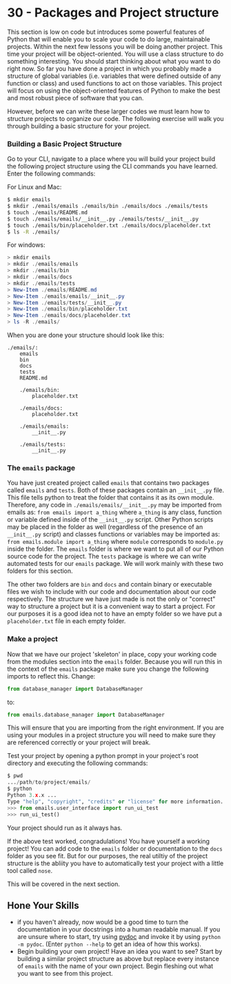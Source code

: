#  30 - Packages and Project structure

This section is low on code but introduces some powerful features of Python that will enable you to scale your code to do large, maintainable projects. Within the next few lessons you will be doing another project. This time your project will be object-oriented. You will use a class structure to do something interesting. You should start thinking about what you want to do right now. So far you have done a project in which you probably made a structure of global variables (i.e. variables that were defined outside of any function or class) and used functions to act on those variables. This project will focus on using the object-oriented features of Python to make the best and most robust piece of software that you can.

However, before we can write these larger codes we must learn how to structure projects to  organize our code. The following exercise will walk you through building a basic structure for your project.

### Building a Basic Project Structure

Go to your CLI, navigate to a place where you will build your project build the following project structure using the CLI commands you have learned. Enter the following commands:

For Linux and Mac:

```bash
$ mkdir emails
$ mkdir ./emails/emails ./emails/bin ./emails/docs ./emails/tests
$ touch ./emails/README.md
$ touch ./emails/emails/__init__.py ./emails/tests/__init__.py
$ touch ./emails/bin/placeholder.txt ./emails/docs/placeholder.txt
$ ls -R ./emails/
```

For windows:

```powershell
> mkdir emails
> mkdir ./emails/emails 
> mkdir ./emails/bin 
> mkdir ./emails/docs 
> mkdir ./emails/tests
> New-Item ./emails/README.md
> New-Item ./emails/emails/__init__.py 
> New-Item ./emails/tests/__init__.py
> New-Item ./emails/bin/placeholder.txt
> New-Item ./emails/docs/placeholder.txt
> ls -R ./emails/
```

When you are done your structure should look like this:

```
./emails/:
	emails
    bin
    docs
    tests
    README.md

    ./emails/bin:
    	placeholder.txt

    ./emails/docs:
    	placeholder.txt
     
    ./emails/emails:
    	__init__.py

    ./emails/tests:
    	__init__.py
```

### The `emails` package

You have just created project called `emails` that contains two packages called `emails` and `tests`. Both of these packages contain an `__init__.py` file. This file tells python to treat the folder that contains it as its own module. Therefore, any code in `./emails/emails/__init__.py` may be imported from emails as: `from emails import a_thing` where `a_thing` is any class, function or variable defined inside of the `__init__.py` script. Other Python scripts may be placed in the folder as well (regardless of the presence of an `__init__.py` script) and classes functions or variables may be imported as: `from emails.module import a_thing` where `module` corresponds to `module.py` inside the folder. The `emails` folder is where we want to put all of our Python source code for the project. The `tests` package is where we can write automated tests for our `emails` package. We will work mainly with these two folders for this section. 

The other two folders are `bin` and `docs` and contain binary or executable files we wish to include with our code and documentation about our code respectively. The structure we have just made is not the only or "correct" way to structure a project but it is a convenient way to start a project. For our purposes it is a good idea not to have an empty folder so we have put a `placeholder.txt` file in each empty folder.

### Make a project

Now that we have our project 'skeleton' in place, copy your working code from the modules section into the `emails` folder. Because you will run this in the context of the `emails` package make sure you change the following imports to reflect this. Change:

```python
from database_manager import DatabaseManager
```

to:

```python
from emails.database_manager import DatabaseManager
```

This will ensure that you are importing from the right environment. If you are using your modules in a project structure you will need to make sure they are referenced correctly or your project will break.

Test your project by opening a python prompt in your project's root directory and executing the following commands:

```python
$ pwd
.../path/to/project/emails/
$ python
Python 3.x.x ...
Type "help", "copyright", "credits" or "license" for more information.
>>> from emails.user_interface import run_ui_test
>>> run_ui_test()
```

Your project should run as it always has.

If the above test worked, congradulations! You have yourself a working project! You can add code to the  `emails` folder or documentation to the `docs` folder as you see fit. But for our purposes, the real utiltiy of the project structure is the abliity you have to automatically test your project with a little tool called `nose`.

This will be covered in the next section.

## Hone Your Skills

- if you haven't already, now would be a good time to turn the documentation in your docstrings into a human readable manual. If you are unsure where to start, try using [pydoc](https://docs.python.org/3.7/library/pydoc.html) and invoke it by using `python -m pydoc`. (Enter `python --help` to get an idea of how this works).
- Begin building your own project! Have an idea you want to see? Start by building a similar project structure as above but replace every instance of `emails` with the name of your own project. Begin fleshing out what you want to see from this project. 


